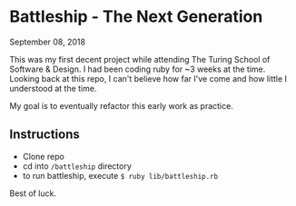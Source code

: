 # Battleship - The Next Generation

September 08, 2018

This was my first decent project while attending The Turing School of Software & Design. I had been coding ruby for ~3 weeks at the time. Looking back at this repo, I can't believe how far I've come and how little I understood at the time.

My goal is to eventually refactor this early work as practice.

## Instructions

- Clone repo
- cd into `/battleship` directory
- to run battleship, execute `$ ruby lib/battleship.rb`

Best of luck.
